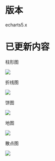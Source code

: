 # 版本

echarts5.x

# 已更新内容

柱形图

![](https://cdn.nlark.com/yuque/0/2022/png/21602601/1664979675766-508cae46-ad6c-4af4-bc14-0704428e20b7.png)

折线图

![](https://cdn.nlark.com/yuque/0/2022/png/21602601/1664979714170-99711f47-5f99-4205-bd38-1794c2356070.png)

饼图

![](https://cdn.nlark.com/yuque/0/2022/png/21602601/1664979833811-8e6576c2-b835-4d6e-86f1-b6217caca557.png)

地图

![](https://cdn.nlark.com/yuque/0/2022/png/21602601/1664979876466-337d3610-38d8-4458-916b-5c4a9f688fc6.png)

散点图

![](https://cdn.nlark.com/yuque/0/2022/png/21602601/1664979904987-a744e220-09fe-491d-8daf-2f3727735837.png)
